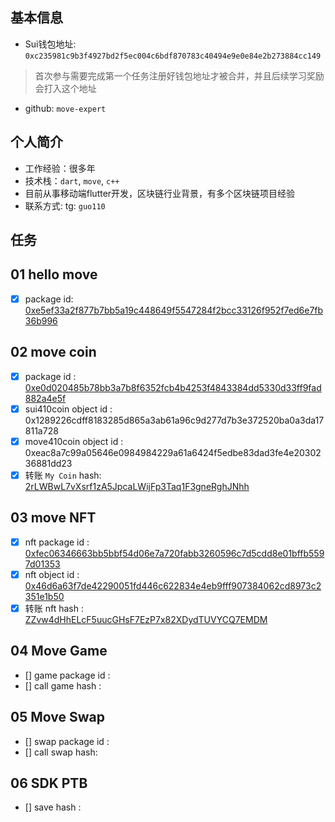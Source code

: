 ## 基本信息
- Sui钱包地址: `0xc235981c9b3f4927bd2f5ec004c6bdf870783c40494e9e0e84e2b273884cc149`
> 首次参与需要完成第一个任务注册好钱包地址才被合并，并且后续学习奖励会打入这个地址
- github: `move-expert`

## 个人简介
- 工作经验：很多年
- 技术栈：`dart`, `move`, `c++`
- 目前从事移动端flutter开发，区块链行业背景，有多个区块链项目经验
- 联系方式: tg: `guo110` 

## 任务

##   01 hello move  
- [x] package id: [0xe5ef33a2f877b7bb5a19c448649f5547284f2bcc33126f952f7ed6e7fb36b996](https://testnet.suivision.xyz/package/0xe5ef33a2f877b7bb5a19c448649f5547284f2bcc33126f952f7ed6e7fb36b996?tab=Code)

##   02 move coin
- [x] package id : [0xe0d020485b78bb3a7b8f6352fcb4b4253f4843384dd5330d33ff9fad882a4e5f](https://testnet.suivision.xyz/package/0xe0d020485b78bb3a7b8f6352fcb4b4253f4843384dd5330d33ff9fad882a4e5f)
- [x] sui410coin object id : 0x1289226cdff8183285d865a3ab61a96c9d277d7b3e372520ba0a3da17811a728
- [x] move410coin object id : 0xeac8a7c99a05646e0984984229a61a6424f5edbe83dad3fe4e2030236881dd23
- [x] 转账 `My Coin` hash: [2rLWBwL7vXsrf1zA5JpcaLWijFp3Taq1F3gneRghJNhh](https://testnet.suivision.xyz/txblock/2rLWBwL7vXsrf1zA5JpcaLWijFp3Taq1F3gneRghJNhh)

##   03 move NFT
- [x] nft package id : [0xfec06346663bb5bbf54d06e7a720fabb3260596c7d5cdd8e01bffb5597d01353](https://testnet.suivision.xyz/package/0xfec06346663bb5bbf54d06e7a720fabb3260596c7d5cdd8e01bffb5597d01353)
- [x] nft object id : [0x46d6a63f7de42290051fd446c622834e4eb9fff907384062cd8973c2351e1b50](https://testnet.suivision.xyz/object/0x46d6a63f7de42290051fd446c622834e4eb9fff907384062cd8973c2351e1b50)
- [x] 转账 nft hash : [ZZvw4dHhELcF5uucGHsF7EzP7x82XDydTUVYCQ7EMDM](https://testnet.suivision.xyz/txblock/ZZvw4dHhELcF5uucGHsF7EzP7x82XDydTUVYCQ7EMDM)

##   04 Move Game
- [] game package id : 
- [] call game hash : 

##   05 Move Swap
- [] swap package id : 
- [] call swap hash: 

##   06 SDK PTB
- [] save hash :
